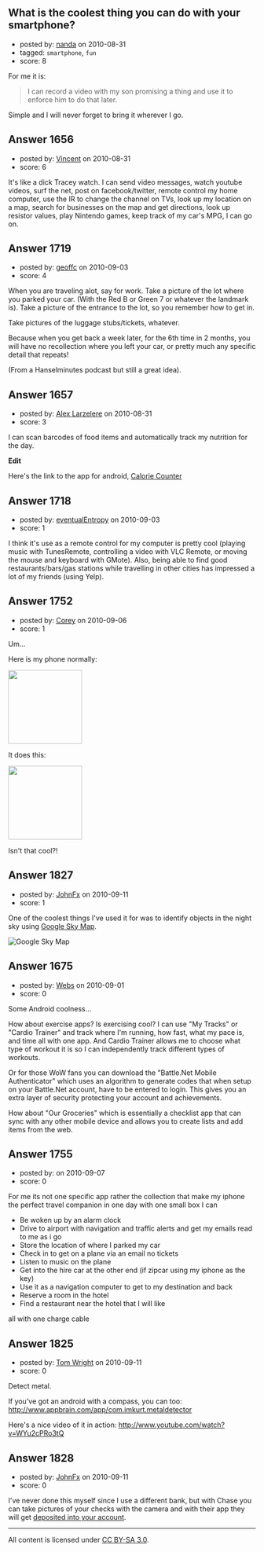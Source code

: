 ## What is the coolest thing you can do with your smartphone?

- posted by: [nanda](https://stackexchange.com/users/-1/163-nanda) on 2010-08-31
- tagged: `smartphone`, `fun`
- score: 8

<p>For me it is: </p>

<blockquote>
  <p>I can record a video with my son promising a thing and use it to enforce him to do that later.</p>
</blockquote>

<p>Simple and I will never forget to bring it wherever I go.</p>



## Answer 1656

- posted by: [Vincent](https://stackexchange.com/users/-1/1039-vincent) on 2010-08-31
- score: 6

<p>It's like a dick Tracey watch.
I can send video messages, watch youtube videos, surf the net, post on facebook/twitter, remote control my home computer, use the IR to change the channel on TVs, look up my location on a map, search for businesses on the map and get directions, look up resistor values, play Nintendo games, keep track of my car's MPG, I can go on.</p>



## Answer 1719

- posted by: [geoffc](https://stackexchange.com/users/-1/13-geoffc) on 2010-09-03
- score: 4

<p>When you are traveling alot, say for work.  Take a picture of the lot where you parked your car.  (With the Red B or Green 7 or whatever the landmark is).   Take a picture of the entrance to the lot, so you remember how to get in.</p>

<p>Take pictures of the luggage stubs/tickets, whatever.  </p>

<p>Because when you get back a week later, for the 6th time in 2 months, you will have no recollection where you left your car, or pretty much any specific detail that repeats!</p>

<p>(From a Hanselminutes podcast but still a great idea).</p>



## Answer 1657

- posted by: [Alex Larzelere](https://stackexchange.com/users/-1/710-alex-larzelere) on 2010-08-31
- score: 3

<p>I can scan barcodes of food items and automatically track my nutrition for the day.</p>

<p><strong>Edit</strong></p>

<p>Here's the link to the app for android, <a href="http://www.androlib.com/android.application.com-fatsecret-android-jqpD.aspx" rel="nofollow">Calorie Counter</a></p>



## Answer 1718

- posted by: [eventualEntropy](https://stackexchange.com/users/-1/539-eventualentropy) on 2010-09-03
- score: 1

<p>I think it's use as a remote control for my computer is pretty cool (playing music with TunesRemote, controlling a video with VLC Remote, or moving the mouse and keyboard with GMote).  Also, being able to find good restaurants/bars/gas stations while travelling in other cities has impressed a lot of my friends (using Yelp).</p>



## Answer 1752

- posted by: [Corey](https://stackexchange.com/users/-1/439-corey) on 2010-09-06
- score: 1

<p>Um...</p>

<p>Here is my phone normally:</p>

<p><img src="http://i.imgur.com/MAksf.jpg" height="150"/></p>

<p>It does this:</p>

<p><img src="http://i.imgur.com/QYR6Q.jpg" height="150"/></p>

<p>Isn't that cool?!</p>



## Answer 1827

- posted by: [JohnFx](https://stackexchange.com/users/-1/55-johnfx) on 2010-09-11
- score: 1

<p>One of the coolest things I've used it for was to identify objects in the night sky using <a href="http://www.google.com/mobile/skymap/" rel="nofollow">Google Sky Map</a>.</p>

<p><img src="http://i.imgur.com/3Vvfb.jpg" alt="Google Sky Map"></p>



## Answer 1675

- posted by: [Webs](https://stackexchange.com/users/-1/904-webs) on 2010-09-01
- score: 0

<p>Some Android coolness...</p>

<p>How about exercise apps? Is exercising cool? I can use "My Tracks" or "Cardio Trainer" and track where I'm running, how fast, what my pace is, and time all with one app. And Cardio Trainer allows me to choose what type of workout it is so I can independently track different types of workouts.</p>

<p>Or for those WoW fans you can download the "Battle.Net Mobile Authenticator" which uses an algorithm to generate codes that when setup on your Battle.Net account, have to be entered to login. This gives you an extra layer of security protecting your account and achievements.</p>

<p>How about "Our Groceries" which is essentially a checklist app that can sync with any other mobile device and allows you to create lists and add items from the web.</p>



## Answer 1755

- posted by: [](https://stackexchange.com/users/-1/846-user846) on 2010-09-07
- score: 0

<p>For me its not one specific app rather the collection that make my iphone the perfect travel companion in one day with one small box I can </p>

<ul>
<li>Be woken up by an alarm clock </li>
<li>Drive to airport with navigation and traffic alerts and get my emails read to me as i go</li>
<li>Store the location of where I parked my car</li>
<li>Check in to get on a plane via an email no tickets</li>
<li>Listen to music on the plane</li>
<li>Get into the hire car at the other end (if zipcar using my iphone as the key)  </li>
<li>Use it as a navigation computer to get to my destination and back</li>
<li>Reserve a room in the hotel</li>
<li>Find a restaurant near the hotel that I will like</li>
</ul>

<p>all with one charge cable</p>



## Answer 1825

- posted by: [Tom Wright](https://stackexchange.com/users/-1/22-tom-wright) on 2010-09-11
- score: 0

<p>Detect metal.</p>

<p>If you've got an android with a compass, you can too: <a href="http://www.appbrain.com/app/com.imkurt.metaldetector" rel="nofollow">http://www.appbrain.com/app/com.imkurt.metaldetector</a></p>

<p>Here's a nice video of it in action: <a href="http://www.youtube.com/watch?v=WYu2cPRo3tQ" rel="nofollow">http://www.youtube.com/watch?v=WYu2cPRo3tQ</a></p>



## Answer 1828

- posted by: [JohnFx](https://stackexchange.com/users/-1/55-johnfx) on 2010-09-11
- score: 0

<p>I've never done this myself since I use a different bank, but with Chase you can take pictures of your checks with the camera and with their app they will get <a href="http://www.walletpop.com/blog/2010/07/06/chase-mobile-iphone-app-can-now-deposit-checks-pay-friends/" rel="nofollow">deposited into your account</a>.</p>




---

All content is licensed under [CC BY-SA 3.0](https://creativecommons.org/licenses/by-sa/3.0/).

